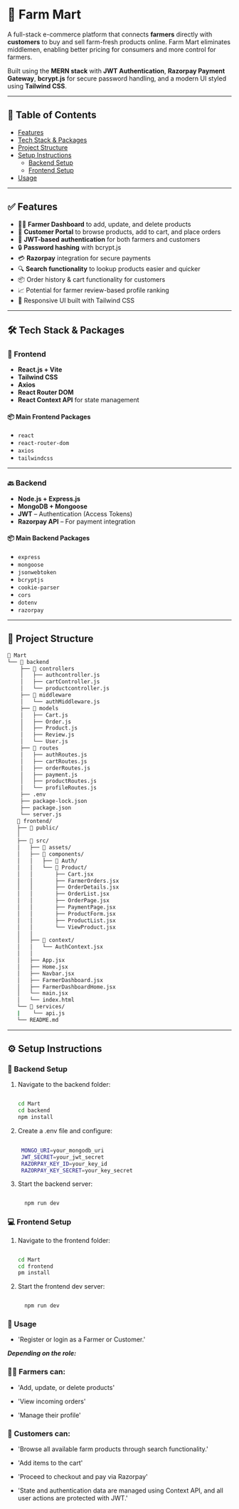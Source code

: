 # 🌾 Farm Mart

A full-stack e-commerce platform that connects **farmers** directly with **customers** to buy and sell farm-fresh products online. Farm Mart eliminates middlemen, enabling better pricing for consumers and more control for farmers.

Built using the **MERN stack** with **JWT Authentication**, **Razorpay Payment Gateway**, **bcrypt.js** for secure password handling, and a modern UI styled using **Tailwind CSS**.

---

## 📑 Table of Contents

- [Features](#features)
- [Tech Stack & Packages](#tech-stack--packages)
- [Project Structure](#project-structure)
- [Setup Instructions](#setup-instructions)
  - [Backend Setup](#backend-setup)
  - [Frontend Setup](#frontend-setup)
- [Usage](#usage)

---

## ✅ Features

- 👨‍🌾 **Farmer Dashboard** to add, update, and delete products
- 🛒 **Customer Portal** to browse products, add to cart, and place orders
- 🔐 **JWT-based authentication** for both farmers and customers
- 🔒 **Password hashing** with bcrypt.js
- 💳 **Razorpay** integration for secure payments
- 🔍 **Search functionality** to lookup products easier and quicker
- 📦 Order history & cart functionality for customers
- 📈 Potential for farmer review-based profile ranking
- 🎨 Responsive UI built with Tailwind CSS

---

## 🛠️ Tech Stack & Packages

### 🔮 Frontend

- **React.js + Vite**
- **Tailwind CSS**
- **Axios**
- **React Router DOM**
- **React Context API** for state management

#### 📦 Main Frontend Packages

- `react`
- `react-router-dom`
- `axios`
- `tailwindcss`
  
---

### 🔙 Backend

- **Node.js + Express.js**
- **MongoDB + Mongoose**
- **JWT** – Authentication (Access Tokens)
- **Razorpay API** – For payment integration

#### 📦 Main Backend Packages

- `express`
- `mongoose`
- `jsonwebtoken`
- `bcryptjs`
- `cookie-parser`
- `cors`
- `dotenv`
- `razorpay`

---

## 📁 Project Structure
```sh
📁 Mart
└── 📁 backend
    ├── 📁 controllers
    │   ├── authcontroller.js
    │   ├── cartController.js
    │   └── productcontroller.js
    ├── 📁 middleware
    │   └── authMiddleware.js
    ├── 📁 models
    │   ├── Cart.js
    │   ├── Order.js
    │   ├── Product.js
    │   ├── Review.js
    │   └── User.js
    ├── 📁 routes
    │   ├── authRoutes.js
    │   ├── cartRoutes.js
    │   ├── orderRoutes.js
    │   ├── payment.js
    │   ├── productRoutes.js
    │   └── profileRoutes.js
    ├── .env
    ├── package-lock.json
    ├── package.json
    └── server.js
   📁 frontend/
   ├── 📁 public/
   │
   ├── 📁 src/
   │   ├── 📁 assets/
   │   ├── 📁 components/
   │   │   ├── 📁 Auth/
   │   │   └── 📁 Product/
   │   │       ├── Cart.jsx
   │   │       ├── FarmerOrders.jsx
   │   │       ├── OrderDetails.jsx
   │   │       ├── OrderList.jsx
   │   │       ├── OrderPage.jsx
   │   │       ├── PaymentPage.jsx
   │   │       ├── ProductForm.jsx
   │   │       ├── ProductList.jsx
   │   │       └── ViewProduct.jsx
   │   │
   │   ├── 📁 context/
   │   │   └── AuthContext.jsx
   │   │
   │   ├── App.jsx
   │   ├── Home.jsx
   │   ├── Navbar.jsx
   │   ├── FarmerDashboard.jsx
   │   ├── FarmerDashboardHome.jsx
   │   └── main.jsx
   │   └── index.html
   └── 📁 services/
   |    └── api.js
   └── README.md

```

---

## ⚙️ Setup Instructions

### 🧩 Backend Setup

1. Navigate to the backend folder:
   ```bash

   cd Mart
   cd backend
   npm install

2. Create a .env file and configure:
   ```bash
  
    MONGO_URI=your_mongodb_uri
    JWT_SECRET=your_jwt_secret
    RAZORPAY_KEY_ID=your_key_id
    RAZORPAY_KEY_SECRET=your_key_secret

3. Start the backend server:
   ```bash

     npm run dev

### 💻 Frontend Setup

1. Navigate to the frontend folder:
   ```bash
   
   cd Mart
   cd frontend
   pm install

2. Start the frontend dev server:
   ```bash

     npm run dev

### 🚀 Usage
- 'Register or login as a Farmer or Customer.'

***Depending on the role:***

### 👨‍🌾 Farmers can:

- 'Add, update, or delete products'

- 'View incoming orders'

- 'Manage their profile'

### 🛒 Customers can:

- 'Browse all available farm products through search functionality.'

- 'Add items to the cart'

- 'Proceed to checkout and pay via Razorpay'

- 'State and authentication data are managed using Context API, and all user actions are protected with JWT.'
